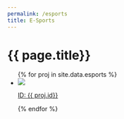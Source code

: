 ```yaml
---
permalink: /esports
title: E-Sports
---
```


<h1 class="gitHubTitle">{{ page.title}}</h1>
<div class="txt-center">
<ul class="cell cellGh">
  {% for proj in site.data.esports %}
  <a href="{{proj.link}}" target="_blank">
  <li>
    <img src="{{proj.img}}"/>
    <p>ID: {{ proj.id}}</p>
  </li></a>
  {% endfor %}
</ul>
</div>
<br>
